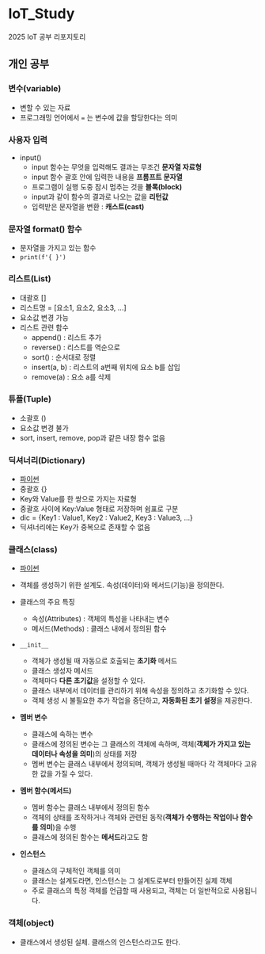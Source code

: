 # IoT_Study
2025 IoT 공부 리포지토리

## 개인 공부

### 변수(variable)
- 변할 수 있는 자료
- 프로그래밍 언어에서 `=` 는 변수에 값을 할당한다는 의미

### 사용자 입력
- input()
    - input 함수는 무엇을 입력해도 결과는 무조건 **문자열 자료형**
    - input 함수 괄호 안에 입력한 내용을 **프롬프트 문자열** 
    - 프로그램이 실행 도중 잠시 멈추는 것을 **블록(block)**
    - input과 같이 함수의 결과로 나오는 값을 **리턴값**
    - 입력받은 문자열을 변환 : **캐스트(cast)**

### 문자열 format() 함수
- 문자열을 가지고 있는 함수
-  `print(f'{ }')`

### 리스트(List)
- 대괄호 []
- 리스트명 = [요소1, 요소2, 요소3, ...]
- 요소값 변경 가능
- 리스트 관련 함수
    - append() : 리스트 추가
    - reverse() : 리스트를 역순으로
    - sort() : 순서대로 정렬
    - insert(a, b) : 리스트의 a번째 위치에 요소 b를 삽입
    - remove(a) : 요소 a를 삭제

### 튜플(Tuple)
- 소괄호 ()
- 요소값 변경 불가
- sort, insert, remove, pop과 같은 내장 함수 없음

### 딕셔너리(Dictionary)
- [파이썬](./study02/dic_grammar.py)
- 중괄호 {}
- Key와 Value를 한 쌍으로 가지는 자료형
- 중괄호 사이에 Key:Value 형태로 저장하며 쉼표로 구분
- dic = {Key1 : Value1, Key2 : Value2, Key3 : Value3, ...}
- 딕셔너리에는 Key가 중복으로 존재할 수 없음


### 클래스(class)
- [파이썬](./study02/class_grammar.py)
- 객체를 생성하기 위한 설계도. 속성(데이터)와 메서드(기능)을 정의한다.
- 클래스의 주요 특징
    - 속성(Attributes) : 객체의 특성을 나타내는 변수
    - 메서드(Methods) : 클래스 내에서 정의된 함수

- `__init__`
    - 객체가 생성될 때 자동으로 호출되는 **초기화** 메서드
    - 클래스 생성자 메서드
    - 객체마다 **다른 초기값**을 설정할 수 있다.
    - 클래스 내부에서 데이터를 관리하기 위해 속성을 정의하고 초기화할 수 있다.
    - 객체 생성 시 불필요한 추가 작업을 중단하고, **자동화된 초기 설정**을 제공한다.

- **멤버 변수**
    - 클래스에 속하는 변수
    - 클래스에 정의된 변수는 그 클래스의 객체에 속하며, 객체(**객체가 가지고 있는 데이터나 속성을 의미**)의 상태를 저장
    - 멤버 변수는 클래스 내부에서 정의되며, 객체가 생성될 때마다 각 객체마다 고유한 값을 가질 수 있다.

- **멤버 함수(메서드)**
    - 멤버 함수는 클래스 내부에서 정의된 함수
    - 객체의 상태를 조작하거나 객체와 관련된 동작(**객체가 수행하는 작업이나 함수를 의미**)을 수행
    - 클래스에 정의된 함수는 **메서드**라고도 함

- **인스턴스**
    - 클래스의 구체적인 객체를 의미
    - 클래스는 설계도라면, 인스턴스는 그 설계도로부터 만들어진 실제 객체
    - 주로 클래스의 특정 객체를 언급할 때 사용되고, 객체는 더 일반적으로 사용됩니다.

### 객체(object)
- 클래스에서 생성된 실체. 클래스의 인스턴스라고도 한다.